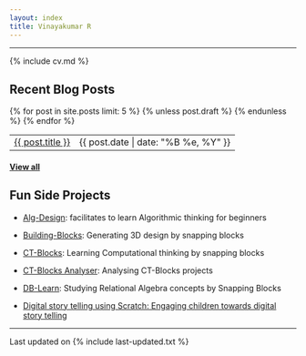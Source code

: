 ```yaml
---
layout: index
title: Vinayakumar R
---
```


---

{% include cv.md %}

## <i class="fa fa-chevron-right"></i> Recent Blog Posts

<table class="table table-hover">
  {% for post in site.posts limit: 5 %}
    {% unless post.draft %}
    <tr>
      <td><a href="{{ post.url }}">{{ post.title }}</a></td>
      <td class="col-md-3" style="text-align: right;">{{ post.date | date: "%B %e, %Y" }}</td>
    </tr>
    {% endunless %}
  {% endfor %}
</table>
<h4><a href="/blog">View all</a></h4>

## <i class="fa fa-chevron-right"></i> Fun Side Projects
+ <a href="http://github.com/vinayakumarr" target="_blank"> Alg-Design</a>: facilitates to learn Algorithmic thinking for beginners

+ <a href="http://github.com/vinayakumarr" target="_blank"> Building-Blocks</a>: Generating 3D design by snapping blocks

+ <a href="http://github.com/vinayakumarr" target="_blank"> CT-Blocks</a>: Learning Computational thinking by snapping blocks

+ <a href="http://github.com/vinayakumarr" target="_blank"> CT-Blocks Analyser</a>: Analysing CT-Blocks projects

+ <a href="http://github.com/vinayakumarr" target="_blank"> DB-Learn</a>: Studying Relational Algebra concepts by Snapping Blocks

+ <a href="http://github.com/vinayakumarr" target="_blank"> Digital story telling using Scratch: Engaging children towards digital story telling</a>

---

Last updated on {% include last-updated.txt %}

